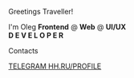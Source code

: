 Greetings Traveller!

I'm Oleg
<b>Frontend</b> @ <b>Web</b> @ <b>UI/UX</b>
<br>
<b>D E V E L O P E R</b>

Contacts

<a href="https://t.me/oleqqich">
  TELEGRAM
</a>


<a href="[https://t.me/oleqqich](https://ryazan.hh.ru/resume/ba629630ff0c0fd5470039ed1f5a70574b3654)">
  HH.RU/PROFILE
</a>



